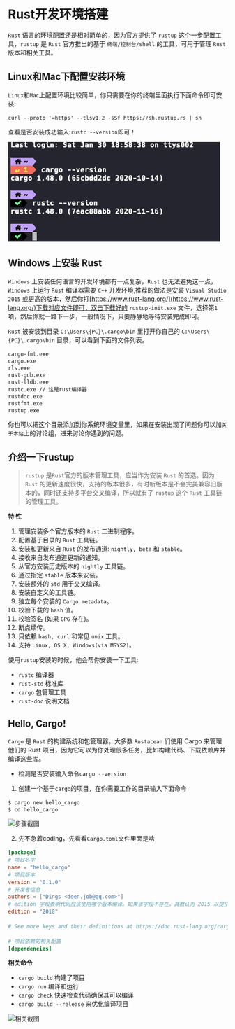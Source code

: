 
# Rust开发环境搭建

`Rust` 语言的环境配置还是相对简单的，因为官方提供了 `rustup` 这个一步配置工具，`rustup` 是 `Rust` 官方推出的基于 `终端/控制台/shell` 的工具，可用于管理 `Rust` 版本和相关工具。

## Linux和Mac下配置安装环境

`Linux`和`Mac`上配置环境比较简单，你只需要在你的终端里面执行下面命令即可安装:

```shell
curl --proto '=https' --tlsv1.2 -sSf https://sh.rustup.rs | sh
```
查看是否安装成功输入:`rustc --version`即可！

![相关提示](images/../../images/Xnip2021-01-30_19-00-11.jpg)


## Windows 上安装 Rust

`Windows` 上安装任何语言的开发环境都有一点复杂，`Rust` 也无法避免这一点，`Windows` 上运行 `Rust` 编译器需要 `C++` 开发环境,推荐的做法是安装 `Visual Studio 2015` 或更高的版本，然后你打[https://www.rust-lang.org/](https://www.rust-lang.org/)下载对应文件即可，双击下载好的 `rustup-init.exe` 文件，选择第`1`项，然后你就一路下一步，一般情况下，只要静静地等待安装完成即可。

`Rust` 被安装到目录 `C:\Users\{PC}\.cargo\bin` 里打开你自己的 `C:\Users\{PC}\.cargo\bin` 目录，可以看到下面的文件列表。

```shell
cargo-fmt.exe
cargo.exe
rls.exe
rust-gdb.exe
rust-lldb.exe
rustc.exe // 这是rust编译器
rustdoc.exe
rustfmt.exe
rustup.exe
```
你也可以把这个目录添加到你系统环境变量里，如果在安装出现了问题你可以加`关于本站`上的讨论组，进来讨论你遇到的问题。


## 介绍一下rustup

> `rustup` 是`Rust`官方的版本管理工具，应当作为安装 `Rust` 的首选。因为 `Rust` 的更新速度很快，支持的版本很多，有时新版本是不会完美兼容旧版本的，同时还支持多平台交叉编译，所以就有了 `rustup` 这个 `Rust` 工具链的管理工具。

**特 性** 

  1. 管理安装多个官方版本的 `Rust` 二进制程序。
  2. 配置基于目录的 `Rust` 工具链。
  3. 安装和更新来自 `Rust` 的发布通道: `nightly, beta` 和 `stable`。
  4. 接收来自发布通道更新的通知。
  5. 从官方安装历史版本的 `nightly` 工具链。
  6. 通过指定 `stable` 版本来安装。
  7. 安装额外的 `std` 用于交叉编译。
  8. 安装自定义的工具链。
  9. 独立每个安装的 `Cargo metadata`。
  10. 校验下载的 `hash` 值。
  11. 校验签名 (如果 `GPG` 存在)。
  12. 断点续传。
  13. 只依赖 `bash, curl` 和常见 `unix` 工具。
  14. 支持 `Linux, OS X, Windows(via MSYS2)`。

使用`rustup`安装的时候，他会帮你安装一下工具:

-  `rustc` 编译器
- `rust-std` 标准库
- `cargo` 包管理工具
-  `rust-doc` 说明文档

## Hello, Cargo!

`Cargo` 是 `Rust` 的构建系统和包管理器。大多数 `Rustacean` 们使用 Cargo 来管理他们的 Rust 项目，因为它可以为你处理很多任务，比如构建代码、下载依赖库并编译这些库。

- 检测是否安装输入命令`cargo --version`

1. 创建一个基于`cargo`的项目，在你需要工作的目录输入下面命令

``` shell
$ cargo new hello_cargo
$ cd hello_cargo
```
![步骤截图](https://tva1.sinaimg.cn/large/008eGmZEgy1gmm424ai02j30vl0ozth6.jpg)

2. 先不急着coding，先看看`Cargo.toml`文件里面是啥

```toml linenums="1"
[package]
# 项目名字
name = "hello_cargo"
# 项目版本
version = "0.1.0"
# 开发者信息
authors = ["Dings <deen.job@qq.com>"]
# edition 字段表明代码应该使用哪个版本编译。如果该字段不存在，其默认为 2015 以提供后向兼容性
edition = "2018"

# See more keys and their definitions at https://doc.rust-lang.org/cargo/reference/manifest.html

# 项目依赖的相关配置
[dependencies]
```
**相关命令**

- `cargo build`  构建了项目
- `cargo run`    编译和运行
- `cargo check`  快速检查代码确保其可以编译
- `cargo build --release` 来优化编译项目

![相关截图](https://tva1.sinaimg.cn/large/008eGmZEgy1gmm4okc7g4j30vi0ew76r.jpg)

